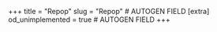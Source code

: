 +++
title = "Repop"
slug = "Repop" # AUTOGEN FIELD
[extra]
od_unimplemented = true # AUTOGEN FIELD
+++